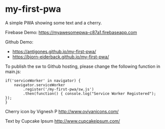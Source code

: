 # my-first-pwa

A simple PWA showing some text and a cherry.

Firebase Demo: https://myawesomepwa-c87a1.firebaseapp.com

Github Demo:
* https://antigones.github.io/my-first-pwa/
* https://bjorn-eiderback.github.io/my-first-pwa/

To publish the sw to Github hosting, please change the following function in main.js:

```
if('serviceWorker' in navigator) {
	navigator.serviceWorker
		.register('/my-first-pwa/sw.js')
		.then(function() { console.log("Service Worker Registered"); });
}
```
Cherry icon by Vignesh P http://www.oviyanicons.com/

Text by Cupcake Ipsum​ http://www.cupcakeipsum.com/

